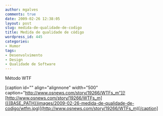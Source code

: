 ```yaml
---
author: mgalves
comments: true
date: 2009-02-26 12:38:05
layout: post
slug: medida-de-qualidade-de-codigo
title: Medida de qualidade de código
wordpress_id: 445
categories:
- Humor
tags:
- Desenvolvimento
- Design
- Qualidade de Software
---
```


Método WTF

[caption id="" align="alignnone" width="500" caption="http://www.osnews.com/story/19266/WTFs_m"][![http://www.osnews.com/story/19266/WTFs_m]({{BASE_PATH}}images/2009-02-26-medida-de-qualidade-de-codigo/wtfm.jpg)](http://www.osnews.com/story/19266/WTFs_m)[/caption]
